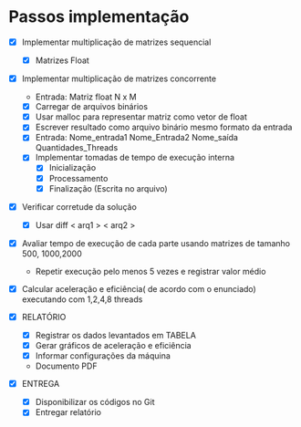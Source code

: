 # Passos implementação


- [X] Implementar multiplicação de matrizes sequencial
    - [X] Matrizes Float

- [X] Implementar multiplicação de matrizes concorrente
    - Entrada: Matriz float N x M
    - [X] Carregar de arquivos binários
    - [X] Usar malloc para representar matriz como vetor de float
    - [X] Escrever resultado como arquivo binário mesmo formato da entrada
    -[X] Entrada: Nome_entrada1 Nome_Entrada2 Nome_saída Quantidades_Threads
    -[X] Implementar tomadas de tempo de execução interna
        -[X] Inicialização
        -[X] Processamento
        -[X] Finalização (Escrita no arquivo)

- [X] Verificar corretude da solução
    - [X] Usar diff < arq1 > < arq2 >

- [X] Avaliar tempo de execução de cada parte usando matrizes de tamanho 500, 1000,2000
    - Repetir execução pelo menos 5 vezes e registrar valor médio

- [X] Calcular aceleração e eficiência( de acordo com o enunciado) executando com 1,2,4,8 threads

- [X] RELATÓRIO
    - [X] Registrar os dados levantados em TABELA 
    - [X] Gerar gráficos de aceleração e eficiência
    - [X] Informar configurações da máquina
    - Documento PDF

- [X] ENTREGA
    -[X] Disponibilizar os códigos no Git
    -[X] Entregar relatório